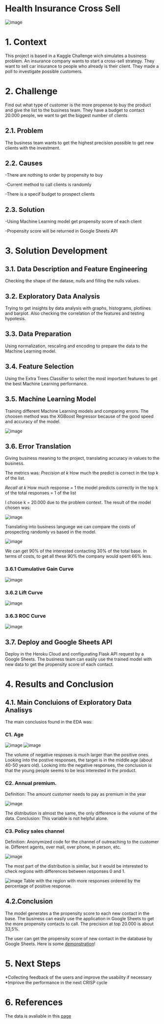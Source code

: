 # Health Insurance Cross Sell
![image](https://user-images.githubusercontent.com/77629603/158879224-d703e986-a8e4-4229-a384-2252c879f8ba.png)

# 1. Context

This project is based in a Kaggle Challenge wich simulates a business problem. An insurance company wants to start a cross-sell strategy. They want to sell car insurance to people who already is their client. They made a poll to investigate possible customers.

# 2. Challenge

Find out what type of customer is the more propense to buy the product and give the list to the business team. They have a budget to contact 20.000 people, we want to get the biggest number of clients 

## 2.1. Problem

The business team wants to get the highest precision possible to get new clients with the investment.

## 2.2. Causes

-There are nothing to order by propensity to buy

-Current method to call clients is randomly

-There is a specif budget to prospect clients

## 2.3. Solution

-Using Machine Learning model get propensity score of each client

-Propensity score will be returned in Google Sheets API

# 3. Solution Development

## 3.1. Data Description and Feature Engineering

Checking the shape of the datase, nulls and filling the nulls values. 

## 3.2. Exploratory Data Analysis

Trying to get insights by data analysis with graphs, histograms, plotlines and barplot. Also checking the correlation of the features and testing hypotesis.

## 3.3. Data Preparation

Using normalization, rescaling and encoding to prepare the data to the Machine Learning model.

## 3.4. Feature Selection

Using the Extra Trees Classifier to select the most important features to get the best Machine Learning performance.

## 3.5. Machine Learning Model

Training different Machine Learning models and comparing errors. The choosen method was the XGBoost Regressor because of the good speed and accuracy of the model. 

![image](https://user-images.githubusercontent.com/77629603/159000872-cfde09d8-137a-4f50-a43d-8d6e32e0f25a.png)


## 3.6. Error Translation

Giving business meaning to the project, translating accuracy in values to the business.

The metrics was:
*Precision at k*
How much the predict is correct in the top k of the list. 

*Recall at k*
How much response = 1 the model predicts correctly in the top k of the total responses = 1 of the list

I choose k = 20.000 due to the problem context. The result of the model chosen was:

![image](https://user-images.githubusercontent.com/77629603/159001525-67067def-b65c-44c1-b387-3fb3a03a38f5.png)

Translating into business languege we can compare the costs of prospecting randomly vs based in the model.

![image](https://user-images.githubusercontent.com/77629603/159006315-6457fce6-802d-4ab4-87df-bea41f1de329.png)

We can get 90% of the interested contacting 30% of the total base. In terms of costs, to get all these 90% the company would spent 66% less.

### 3.6.1 Cumulative Gain Curve

![image](https://user-images.githubusercontent.com/77629603/159339821-a726205f-2221-4296-b5bb-5c730ab1ba47.png)


### 3.6.2 Lift Curve

![image](https://user-images.githubusercontent.com/77629603/159339775-2c41edff-4a35-4ba0-b502-d1b79a5c596a.png)

### 3.6.3 ROC Curve

![image](https://user-images.githubusercontent.com/77629603/159339995-ce36f38d-1301-435d-bfd1-66e77029be4b.png)


## 3.7. Deploy and Google Sheets API

Deploy in the Heroku Cloud and configurating Flask API request by a Google Sheets. The business team can easily use the trained model with new data to get the propensity score of each contact.

# 4. Results and Conclusion

## 4.1. Main Concluions of Exploratory Data Analisys 

The main conclusios found in the EDA was:

### C1. Age

![image](https://user-images.githubusercontent.com/77629603/159340818-64537512-d512-4c02-9158-928b263b1621.png)
![image](https://user-images.githubusercontent.com/77629603/159340839-43426bfd-0d92-4be8-85a2-8ecb617ed5ac.png)

The volume of negative resposes is much larger than the positive ones. Looking into the postive responses, the target is in the middle age (about 40-50 years old). Looking into the negative responses, the conclusion is that the young people seems to be less interested in the product.

### C2. Annual premium.

Definition: The amount customer needs to pay as premium in the year

![image](https://user-images.githubusercontent.com/77629603/159341808-cc987722-f6a7-4ef9-ae89-4ead0dbf417e.png)

The distribution is almost the same, the only difference is the volume of the data. Conclusion: This variable is not helpful alone.


### C3. Policy sales channel

Definition: Anonymized code for the channel of outreaching to the customer ie. Different agents, over mail, over phone, in person, etc.

![image](https://user-images.githubusercontent.com/77629603/159342410-aa0178cf-63bd-4b50-9074-4a68f66c888c.png)

The most part of the distribution is similar, but it would be interested to check regions with differences between responses 0 and 1.

![image](https://user-images.githubusercontent.com/77629603/159343253-eb5287bf-c1f7-4798-ac1e-d05a65e43784.png)
Table with the region with more responses ordered by the percentage of positive response.

## 4.2.Conclusion
The model generates a the propensity score to each new contact in the base. The business can easily use the application in Google Sheets to get the more propensity contacts to call. 
The precision at top 20.000 is about 33,5%.

The user can get the propensity score of new contact in the database by Google Sheets. Here is some [demonstration](https://drive.google.com/file/d/1Y79eRMHXxkv_mNFX9yVo1DeTa3Y1R9_l/view?usp=sharing)!

# 5. Next Steps

*Collecting feedback of the users and improve the usability if necessary
*Improve the performance in the next CRISP cycle

# 6. References

The data is avaliable in this [page](https://www.kaggle.com/anmolkumar/health-insurance-cross-sell-prediction)
